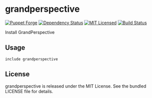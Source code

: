 grandperspective
==============

[![Puppet Forge](https://img.shields.io/puppetforge/v/halyard/grandperspective.svg)](https://forge.puppetlabs.com/halyard/grandperspective)
[![Dependency Status](https://img.shields.io/gemnasium/halyard/puppet-grandperspective.svg)](https://gemnasium.com/halyard/puppet-grandperspective)
[![MIT Licensed](https://img.shields.io/badge/license-MIT-green.svg)](https://tldrlegal.com/license/mit-license)
[![Build Status](https://img.shields.io/circleci/project/halyard/puppet-grandperspective.svg)](https://circleci.com/gh/halyard/puppet-grandperspective)

Install GrandPerspective

## Usage

```puppet
include grandperspective
```

## License

grandperspective is released under the MIT License. See the bundled LICENSE file for details.

